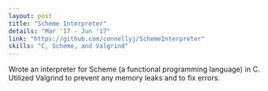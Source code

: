 ```yaml
---
layout: post
title: "Scheme Interpreter"
details: "Mar '17 - Jun '17"
link: "https://github.com/connellyj/SchemeInterpreter"
skills: "C, Scheme, and Valgrind"
---
```


Wrote an interpreter for Scheme (a functional programming language) in C.
Utilized Valgrind to prevent any memory leaks and to fix errors.
